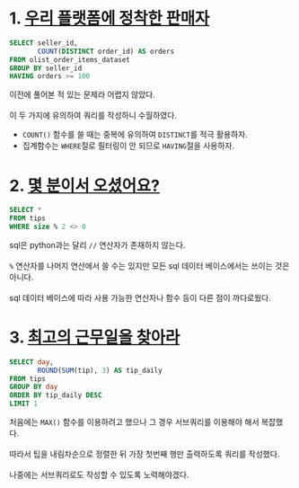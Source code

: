 # 1. [우리 플랫폼에 정착한 판매자](https://solvesql.com/problems/settled-sellers-1/)
```sql
SELECT seller_id,
       COUNT(DISTINCT order_id) AS orders
FROM olist_order_items_dataset
GROUP BY seller_id
HAVING orders >= 100
```
이전에 풀어본 적 있는 문제라 어렵지 않았다.<br></br>
이 두 가지에 유의하여 쿼리를 작성하니 수월하였다.
- `COUNT()` 함수를 쓸 때는 중복에 유의하여 `DISTINCT`를 적극 활용하자.
- 집계함수는 `WHERE`절로 필터링이 안 되므로 `HAVING`절을 사용하자.

# 2. [몇 분이서 오셨어요?](https://solvesql.com/problems/size-of-table/)
```sql
SELECT *
FROM tips
WHERE size % 2 <> 0
```
sql은 python과는 달리 `//` 연산자가 존재하지 않는다.<br></br>
`%` 연산자를 나머지 연산에서 쓸 수는 있지만 모든 sql 데이터 베이스에서는 쓰이는 것은 아니다.<br></br>
sql 데이터 베이스에 따라 사용 가능한 연산자나 함수 등이 다른 점이 까다로웠다.

# 3. [최고의 근무일을 찾아라](https://solvesql.com/problems/best-working-day/)
```sql
SELECT day,
       ROUND(SUM(tip), 3) AS tip_daily
FROM tips
GROUP BY day
ORDER BY tip_daily DESC
LIMIT 1
```
처음에는 `MAX()` 함수를 이용하려고 했으나 그 경우 서브쿼리를 이용해야 해서 복잡했다.<br></br>
따라서 팁을 내림차순으로 정렬한 뒤 가장 첫번째 행만 출력하도록 쿼리를 작성했다.<br></br>
나중에는 서브쿼리로도 작성할 수 있도록 노력해야겠다.